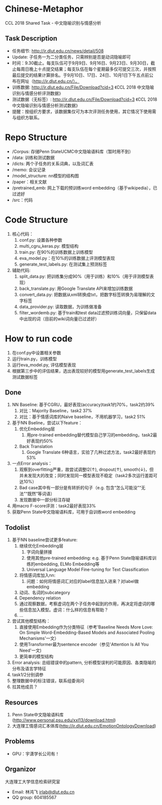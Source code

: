 # Chinese-Metaphor
CCL 2018 Shared Task - 中文隐喻识别与情感分析

## Task Description
* 任务细节: http://ir.dlut.edu.cn/news/detail/508
* Update: 子任务一为二分类任务，只需辨别是否是动词隐喻即可
* 时间：9.30截止。每支队伍可于9月9日、9月16日、9月23日、9月30日，截止每周日晚上十点提交结果；每支队伍在每个星期最多仅可提交三次，并按照最后提交的结果计算排名。于9月10日、17日、24日、10月1日下午五点前公布在网址（http://ir.dlut.edu.cn/）。
* 训练数据: http://ir.dlut.edu.cn/File/Download?cid=3 《CCL 2018 中文隐喻识别与情感分析评测数据》
* 测试数据（无标签）: http://ir.dlut.edu.cn/File/Download?cid=3 《CCL 2018 中文隐喻识别与情感分析测试数据》
* 提醒：按组织方要求，该数据集仅可为本次评测任务使用，其它情况下使用需与组织方联系。

# Repo Structure
* /Corpus: 存储Penn StateUCMC中文隐喻语料库（暂时用不到）
* /data: 训练和测试数据
* /dicts: 两个子任务的关系词典，以及词汇表
* /memo: 会议记录
* /model_structure: nn模型的结构图
* /paper：相关文献
* /pretrained_emb: 网上下载的预训练word embedding（基于wikipedia），已过滤好
* /src：代码

# Code Structure
1. 核心代码：
      1. conf.py: 设置各种参数
      2. multi_cgru_keras.py: 模型结构
      3. train.py: 在90%的训练数据上训练模型
      4. eva_model.py：在10%的训练数据上评测模型表现
      5. generate_test_labels.py: 在测试集上预测标签
2. 辅助代码:
      1. split_data.py: 把训练集分成90%（用于训练）和10%（用于评测模型表现）
      2. back_translate.py: 用Google Translate API来增加训练数据
      3. convert_data.py: 把数据从xml转换成txt，把数字标签转换为易理解的文字标签
      4. data_provider.py: 读取数据，为训练做准备
      5. filter_wordemb.py: 基于train和test data过滤预训练词向量，只保留data中出现的词（目前的wiki词向量已过滤好）

# How to run code
1. 在conf.py中设置相关参数
2. 运行train.py，训练模型
3. 运行eva_model.py, 评估模型表现
4. 根据第三步中的评估结果，选出表现较好的模型用generate_test_labels生成测试数据标签

## Done
1. NN Baseline: 基于CGRU，最好表现(accuracy)task1约70%，task2约39%
    1. 对比：Majority Baseline，task2 37%
    2. 对比：基于情感词库的Naive baseline，不用机器学习，task2 51%
2. 基于NN Bseline，尝试以下feature：
    1. 优化Embedding层
        1. 用pre-trained embedding替代模型自己学习的embedding，task2最好表现约50%
    2. Back Translation
        1. Google Translate 6种语言，实验了几种过滤方法，task2最好表现约53%
3. 一点Error analysis：
    1. 观察到overfitting严重，故尝试调整l2(↑), dropout(↑), smooth(↓)，但并未发现大的改变；同时发现同一模型表现不稳定（task2多次运行差距可达10%）
    2. Bad case其中有一部分是有转折的句子（e.g. 包含“怎么可能没”“无法”“既然”等词语）
    3. 发现数据中一部分标注存疑
4. 用macro F-score评测：task2最好表现33%
5. 获取Penn State中文隐喻语料库，可用于自训练word embedding

## Todolist
1. 基于NN baseline尝试更多feature:
    1. 继续优化Embedding层
        1. 字词向量拼接
        2. 使用其他pre-trained embedding: e.g. 基于Penn State隐喻语料库训练的embedding, ELMo Embedding等
        3. Universal Language Model Fine-tuning for Text Classification
    2. 将情感词库加入nn:
        1. 问题：如何将情感词汇对应的label信息加入进来？对label做embedding
    3. 动词、名词的subcategory
    4. Dependency relation
    5. 通过观察数据，考察虚词在两个子任务中起到的作用，再决定将虚词的哪些信息加入模型。虚词：什么样的信息有帮助？
    6. ...
2. 尝试其他模型结构：
    1. 直接使用Embedding作为分类特征（参考'Baseline Needs More Love: On Simple Word-Embedding-Based Models and Associated Pooling Mechanisms'一文）
    2. 使用Transformer最为sentence encoder（参见'Attention Is All You Need'一文)
    3. 更简单的模型结构
3. Error analysis: 总结错误中的pattern, 分析模型误判的可能原因、各类隐喻的分布及语言学特征
4. task1/2分别调参
5. 整理数据中的标注错误，联系组委询问
6. 拉其他成员？

## Resources
1. Penn State中文隐喻语料库(http://www.personal.psu.edu/xxl13/download.html)
2. 大连理工情感词汇本体库(http://ir.dlut.edu.cn/EmotionOntologyDownload)

## Problems
* GPU：宇潇学长公司有！

## Organizor
大连理工大学信息检索研究室
* Email: 林鸿飞 irlab@dlut.edu.cn
* QQ group: 604185567
